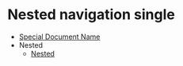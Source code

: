 # Nested navigation single

- [Special Document Name](/Special.Document&Name%.md)
- Nested
  - [Nested](Nested.md)
